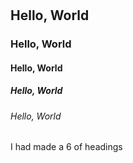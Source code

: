 # 

## Hello, World
### Hello, World
#### Hello, World
##### Hello, World
###### Hello, World


















I had made a 6 of headings


